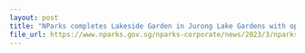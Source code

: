 ```yaml
---
layout: post
title: "NParks completes Lakeside Garden in Jurong Lake Gardens with opening of northern section"
file_url: https://www.nparks.gov.sg/nparks-corporate/news/2023/3/nparks-completes-lakeside-garden-in-jurong-lake-gardens--with-opening-of-northern-section
--- 
```

